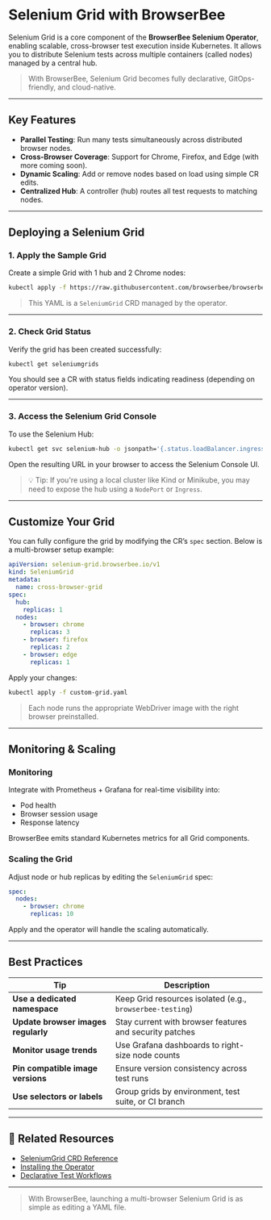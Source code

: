 # Selenium Grid with BrowserBee

Selenium Grid is a core component of the **BrowserBee Selenium Operator**, enabling scalable, cross-browser test execution inside Kubernetes. It allows you to distribute Selenium tests across multiple containers (called nodes) managed by a central hub.

> With BrowserBee, Selenium Grid becomes fully declarative, GitOps-friendly, and cloud-native.

---

## Key Features

- **Parallel Testing**: Run many tests simultaneously across distributed browser nodes.
- **Cross-Browser Coverage**: Support for Chrome, Firefox, and Edge (with more coming soon).
- **Dynamic Scaling**: Add or remove nodes based on load using simple CR edits.
- **Centralized Hub**: A controller (hub) routes all test requests to matching nodes.

---

## Deploying a Selenium Grid

### 1. Apply the Sample Grid

Create a simple Grid with 1 hub and 2 Chrome nodes:

```bash
kubectl apply -f https://raw.githubusercontent.com/browserbee/browserbee-selenium-operator/main/config/samples/selenium-grid_v1_seleniumgrid.yaml
```

> This YAML is a `SeleniumGrid` CRD managed by the operator.

---

### 2. Check Grid Status

Verify the grid has been created successfully:

```bash
kubectl get seleniumgrids
```

You should see a CR with status fields indicating readiness (depending on operator version).

---

### 3. Access the Selenium Grid Console

To use the Selenium Hub:

```bash
kubectl get svc selenium-hub -o jsonpath='{.status.loadBalancer.ingress[0].hostname}'
```

Open the resulting URL in your browser to access the Selenium Console UI.

> 💡 Tip: If you're using a local cluster like Kind or Minikube, you may need to expose the hub using a `NodePort` or `Ingress`.

---

## Customize Your Grid

You can fully configure the grid by modifying the CR’s `spec` section. Below is a multi-browser setup example:

```yaml
apiVersion: selenium-grid.browserbee.io/v1
kind: SeleniumGrid
metadata:
  name: cross-browser-grid
spec:
  hub:
    replicas: 1
  nodes:
    - browser: chrome
      replicas: 3
    - browser: firefox
      replicas: 2
    - browser: edge
      replicas: 1
```

Apply your changes:

```bash
kubectl apply -f custom-grid.yaml
```

> Each node runs the appropriate WebDriver image with the right browser preinstalled.

---

## Monitoring & Scaling

### Monitoring

Integrate with Prometheus + Grafana for real-time visibility into:

- Pod health
- Browser session usage
- Response latency

BrowserBee emits standard Kubernetes metrics for all Grid components.

### Scaling the Grid

Adjust node or hub replicas by editing the `SeleniumGrid` spec:

```yaml
spec:
  nodes:
    - browser: chrome
      replicas: 10
```

Apply and the operator will handle the scaling automatically.

---

## Best Practices

| Tip | Description |
|-----|-------------|
| **Use a dedicated namespace** | Keep Grid resources isolated (e.g., `browserbee-testing`) |
| **Update browser images regularly** | Stay current with browser features and security patches |
| **Monitor usage trends** | Use Grafana dashboards to right-size node counts |
| **Pin compatible image versions** | Ensure version consistency across test runs |
| **Use selectors or labels** | Group grids by environment, test suite, or CI branch |

---

## 🔗 Related Resources

- [SeleniumGrid CRD Reference](../reference/seleniumgrid.md)
- [Installing the Operator](../quickstart/installation.md)
- [Declarative Test Workflows](../quickstart/test-cr.md)

---

> With BrowserBee, launching a multi-browser Selenium Grid is as simple as editing a YAML file.
